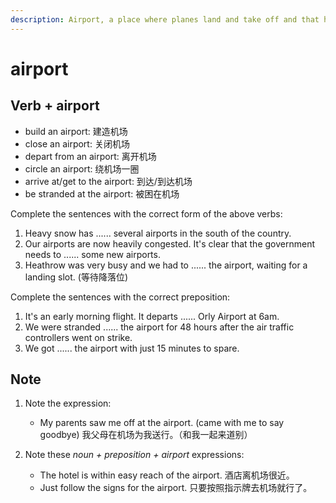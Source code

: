 ```yaml
---
description: Airport, a place where planes land and take off and that has buildings for passengers to wait in. (航空站；航空港；机场)
---
```


# airport

## Verb + airport

- build an airport: 建造机场
- close an airport: 关闭机场
- depart from an airport: 离开机场
- circle an airport: 绕机场一圈
- arrive at/get to the airport: 到达/到达机场
- be stranded at the airport: 被困在机场

Complete the sentences with the correct form of the above verbs:

1. Heavy snow has ...... several airports in the south of the country.
2. Our airports are now heavily congested. It's clear that the government needs to ...... some new airports.
3. Heathrow was very busy and we had to ...... the airport, waiting for a landing slot. (等待降落位)

Complete the sentences with the correct preposition:

1. It's an early morning flight. It departs ...... Orly Airport at 6am.
2. We were stranded ...... the airport for 48 hours after the air traffic controllers went on strike.
3. We got ...... the airport with just 15 minutes to spare.

## Note

1. Note the expression:
   - My parents saw me off at the airport. (came with me to say goodbye) 我父母在机场为我送行。（和我一起来道别）

2. Note these *noun + preposition + airport* expressions:
   - The hotel is within easy reach of the airport. 酒店离机场很近。
   - Just follow the signs for the airport. 只要按照指示牌去机场就行了。
